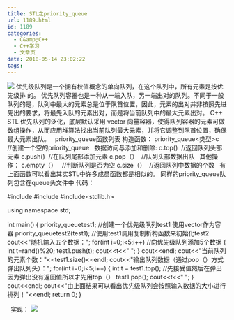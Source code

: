 ```yaml
---
title: STL之priority_queue
url: 1189.html
id: 1189
categories:
  - C&amp;C++
  - C++学习
  - 文章页
date: 2018-05-14 23:02:22
tags:
---
```


![](http://47.100.4.8/wp-content/uploads/2018/05/QQ图片20180507183124.png) 优先级队列是一个拥有权值概念的单向队列，在这个队列中，所有元素是按优先级排 的。 优先队列容器也是一种从一端入队，另一端出对的队列。不同于一般队列的是，队列中最大的元素总是位于队首位置，因此，元素的出对并非按照先进先出的要求，将最先入队的元素出对，而是将当前队列中的最大元素出对。 C++ STL 优先队列的泛化，底层默认采用 vector 向量容器，使得队列容器的元素可做数组操作，从而应用堆算法找出当前队列最大元素，并将它调整到队首位置，确保最大元素出队。   priority\_queue函数列表 构造函数： priority\_queue<类型>c   //创建一个空的priority\_queue   数据访问与添加和删除: c.top()  //返回队列头部元素 c.push()  //在队列尾部添加元素 c.pop（）  //队列头部数据出队   其他操作： c.empty（）   //判断队列是否为空 c.size（）  //返回队列中数据的个数   有上面函数可以看出其实STL中许多成员函数都是相似的。 同样的priority\_queue队列包含在queue头文件中 代码：

#include<iostream>
#include<queue>
#include<stdlib.h>

using namespace std;

int main()
{
    priority_queue<int>test1; //创建一个优先级队列test1  使用vector作为容器
    priority_queue<int>test2(test1);  //使用test1调用复制析构函数来初始化test2
    cout<<"随机输入五个数据：";
    for(int i=0;i<5;i++)  //向优先级队列添加5个数据
    {
        int t=rand()%20;
        test1.push(t);
        cout<<t<<" ";
    }
    cout<<endl;
    cout<<"当前队列的元素个数："<<test1.size()<<endl;
    cout<<"输出队列数据（通过pop（）方式弹出队列头）：";
    for(int i=0;i<5;i++)
    {
        int t = test1.top();  //先接受值然后在弹出 因为弹出没有返回值所以才先用top（）
        test1.pop();
        cout<<t<<" ";
    }
    cout<<endl;
    cout<<"由上面结果可以看出优先级队列会按照输入数据的大小进行排列！"<<endl;
    return 0;
}

  实现： ![](http://47.100.4.8/wp-content/uploads/2018/05/4324234234.png)